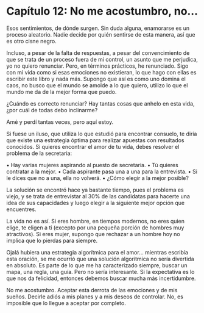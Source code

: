 # Capítulo 12: No me acostumbro, no…

Esos sentimientos, de dónde surgen. Sin duda alguna, enamorarse es un proceso aleatorio. Nadie decide por quién sentirse de esta manera, así que es otro cisne negro. 

Incluso, a pesar de la falta de respuestas, a pesar del convencimiento de que se trata de un proceso fuera de mi control, un asunto que me perjudica, yo no quiero renunciar. Pero, en términos prácticos, he renunciado. Sigo con mi vida como si esas emociones no existieran, lo que hago con ellas es escribir este libro y nada más. Supongo que así es como uno domina el caos, no busco que el mundo se amolde a lo que quiero, utilizo lo que el mundo me da de la mejor forma que puedo.

¿Cuándo es correcto renunciar? Hay tantas cosas que anhelo en esta vida, ¿por cuál de todas debo inclinarme? 

Amé y perdí tantas veces, pero aquí estoy.

Si fuese un iluso, que utiliza lo que estudió para encontrar consuelo, te diría que existe una estrategia óptima para realizar apuestas con resultados conocidos. Si quieres encontrar el amor de tu vida, debes resolver el problema de la secretaria:

•	Hay varias mujeres aspirando al puesto de secretaria.
•	Tú quieres contratar a la mejor.
•	Cada aspirante pasa una a una para la entrevista.
•	Si le dices que no a una, ella no volverá.
•	¿Cómo elegir a la mejor posible?

La solución se encontró hace ya bastante tiempo, pues el problema es viejo, y se trata de entrevistar al 30% de las candidatas para hacerte una idea de sus capacidades y luego elegir a la siguiente mejor opción que encuentres.

La vida no es así. Si eres hombre, en tiempos modernos, no eres quien elige, te eligen a ti (excepto por una pequeña porción de hombres muy atractivos). Si eres mujer, supongo que rechazar a un hombre hoy no implica que lo pierdas para siempre.

Ojalá hubiera una estrategia algorítmica para el amor… mientras escribía esta oración, se me ocurrió que una solución algorítmica no sería divertida en absoluto. Es parte de lo que me ha caracterizado siempre, buscar un mapa, una regla, una guía. Pero no sería interesante. Si la expectativa es lo que nos da felicidad, entonces debemos buscar mucha más incertidumbre.

No me acostumbro. Aceptar esta derrota de las emociones y de mis sueños. Decirle adiós a mis planes y a mis deseos de controlar. No, es imposible que lo llegue a aceptar por completo.

